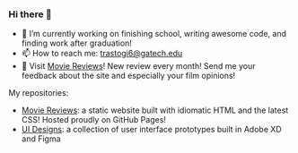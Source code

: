 ### Hi there 👋

- 🔭 I’m currently working on finishing school, writing awesome code, and finding work after graduation!
- 📫 How to reach me: [trastogi6@gatech.edu](mailto:trastogi6@gatech.edu)
- 💬 Visit [Movie Reviews](www.tanishsmoviereviews.com)! New review every month! Send me your feedback about the site and especially your film opinions!

My repositories:
- [Movie Reviews](https://github.com/Stoginator/MovieReviews): a static website built with idiomatic HTML and the latest CSS! Hosted proudly on GitHub Pages!
- [UI Designs](https://github.com/Stoginator/UIDesigns): a collection of user interface prototypes built in Adobe XD and Figma

<!--
**Stoginator/Stoginator** is a ✨ _special_ ✨ repository because its `README.md` (this file) appears on your GitHub profile.

Here are some ideas to get you started:

- 🔭 I’m currently working on ...
- 🌱 I’m currently learning ...
- 👯 I’m looking to collaborate on ...
- 🤔 I’m looking for help with ...
- 💬 Ask me about ...
- 📫 How to reach me: ...
- 😄 Pronouns: ...
- ⚡ Fun fact: ...
-->
